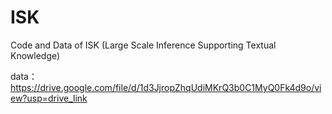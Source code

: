 # ISK
Code and Data of ISK (Large Scale Inference Supporting Textual Knowledge)

data：https://drive.google.com/file/d/1d3JjropZhqUdiMKrQ3b0C1MyQ0Fk4d9o/view?usp=drive_link
